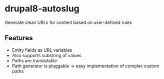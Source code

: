 # drupal8-autoslug
Generate clean URLs for content based on user-defined rules

## Features
- Entity fields as URL variables
- Also supports substring of values
- Paths are translatable
- Path generator is pluggable -> easy implementation of complex custom paths
